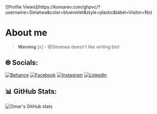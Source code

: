<div style="align:center">![Profile Views](https://komarev.com/ghpvc/?username=Simatwa&color=blueviolet&style=plastic&label=Visitor+No)</div>

# About me #

> **Warning** [x] - @Simatwa doesn't like writing bio!

## 🌐 Socials:

[![Behance](https://img.shields.io/badge/Behance-1769ff?logo=behance&logoColor=white)](https://behance.net/smartwa) [![Facebook](https://img.shields.io/badge/Facebook-%231877F2.svg?logo=Facebook&logoColor=white)](https://facebook.com/beny.carl.3) [![Instagram](https://img.shields.io/badge/Instagram-%23E4405F.svg?logo=Instagram&logoColor=white)](https://www.instagram.com/smartwa_caleb) [![LinkedIn](https://img.shields.io/badge/LinkedIn-%230077B5.svg?logo=linkedin&logoColor=white)](https://www.linkedin.com/in/smartwa-caleb-927975197/)

## 📊 GitHub Stats:

![Omar's GitHub stats](https://github-readme-stats.vercel.app/api?username=Simatwa&show_icons=true&theme=tokyonight)
